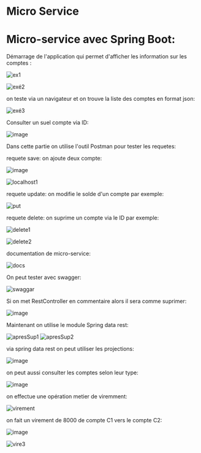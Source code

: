 # Micro Service

# Micro-service avec Spring Boot:

Démarrage de l'application qui permet d'afficher les information sur les comptes :

![ex1](https://user-images.githubusercontent.com/102218192/163502944-299adfa2-83e5-4241-97d8-d043bc84b18b.PNG)

![exé2](https://user-images.githubusercontent.com/102218192/163503038-1e6e89c1-7454-43a6-998a-4bb1c536d87d.PNG)

on teste via un navigateur et on trouve la liste des comptes en format json:

![exé3](https://user-images.githubusercontent.com/102218192/163503113-83976a74-cd1a-4202-9b55-51fd7e42db30.PNG)

Consulter un suel compte via ID:

![image](https://user-images.githubusercontent.com/102218192/163503863-6f44392a-a9e3-4a33-b515-6d9bd12bf66a.png)

Dans cette partie on utilise l'outil Postman pour tester les requetes:

requete save: on ajoute deux compte:

![image](https://user-images.githubusercontent.com/102218192/163504411-a760dcb8-1dcd-46f0-93ae-32993fd6c4ce.png)

![localhost1](https://user-images.githubusercontent.com/102218192/163504483-b5877713-a84c-4b7e-8c66-e25af41d6c39.PNG)

requete update: on modifie le solde d'un compte par exemple:

![put](https://user-images.githubusercontent.com/102218192/163504626-baaf974f-11fe-49eb-ba02-c29810bd471b.PNG)

requete delete: on suprime un compte via le ID par exemple:

![delete1](https://user-images.githubusercontent.com/102218192/163504771-16e538ad-136c-4bd2-84d7-9b667b1b529c.PNG)

![delete2](https://user-images.githubusercontent.com/102218192/163504804-0c005909-8c43-4186-a768-3f5e63e35ad7.PNG)

documentation de micro-service:

![docs](https://user-images.githubusercontent.com/102218192/163651163-7f8c68a8-3f8d-4b7f-b7c4-68db0f247bbe.PNG)

On peut tester avec swagger:

![swaggar](https://user-images.githubusercontent.com/102218192/163651193-5ba885b0-0849-4a3d-9c93-c0de721707bd.PNG)

Si on met RestController en commentaire alors il sera comme suprimer:

![image](https://user-images.githubusercontent.com/102218192/163651525-45e8541f-b2a2-4515-8143-fd3e7c5c32d4.png)

Maintenant on utilise le module Spring data rest:

![apresSup1](https://user-images.githubusercontent.com/102218192/163651649-d19ed3a2-c81f-4bc9-a1a7-be365c7b7e64.PNG)
![apresSup2](https://user-images.githubusercontent.com/102218192/163651654-247712fd-ed54-407c-a4a3-d595f3115e0f.PNG)

via spring data rest on peut utiliser les projections:

![image](https://user-images.githubusercontent.com/102218192/163651933-77d38932-2e6f-4775-bd7f-a90bbffe6712.png)

on peut aussi consulter les comptes selon leur type:

![image](https://user-images.githubusercontent.com/102218192/163652351-7cb5266d-3daf-4fd8-81a6-95cc019c981e.png)

on effectue une opération metier de viremment:

![virement](https://user-images.githubusercontent.com/102218192/163652651-7a8995e8-2137-4409-b1ad-d09f3b3f5842.PNG)

on fait un virement de 8000 de compte C1 vers le compte C2:

![image](https://user-images.githubusercontent.com/102218192/163652751-8599a8b0-f4e0-4858-955c-8d507ea87052.png)

![vire3](https://user-images.githubusercontent.com/102218192/163652842-24f8cf6e-ccbb-436d-9d48-bbbe3ec3c91e.PNG)










